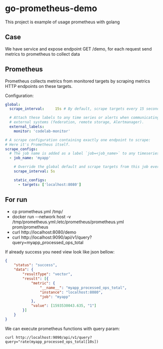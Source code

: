 # go-prometheus-demo
This project is example of usage prometheus with golang

## Case
We have service and expose endpoint GET /demo, for each request send metrics to prometheus to collect data

## Prometheus
Prometheus collects metrics from monitored targets by scraping metrics HTTP endpoints on these targets. 

Configuration:
```yaml
global:
  scrape_interval:     15s # By default, scrape targets every 15 seconds.

  # Attach these labels to any time series or alerts when communicating with
  # external systems (federation, remote storage, Alertmanager).
  external_labels:
    monitor: 'codelab-monitor'

# A scrape configuration containing exactly one endpoint to scrape:
# Here it's Prometheus itself.
scrape_configs:
  # The job name is added as a label `job=<job_name>` to any timeseries scraped from this config.
  - job_name: 'myapp'

    # Override the global default and scrape targets from this job every 5 seconds.
    scrape_interval: 5s

    static_configs:
      - targets: ['localhost:8080']

```

## For run
* cp prometheus.yml /tmp/
* docker run --network host -v  /tmp/prometheus.yml:/etc/prometheus/prometheus.yml prom/prometheus
* curl http://localhost:8080/demo
* curl http://localhost:9090/api/v1/query?query=myapp_processed_ops_total
  

If already success you need view look like json bellow:
```json
{
	"status": "success",
	"data": {
		"resultType": "vector",
		"result": [{
			"metric": {
				"__name__": "myapp_processed_ops_total",
				"instance": "localhost:8080",
				"job": "myapp"
			},
			"value": [1593530043.635, "1"]
		}]
	}
}
```

We can execute prometheus functions with query param:
```shell
curl http://localhost:9090/api/v1/query?query="rate(myapp_processed_ops_total[10s])
```